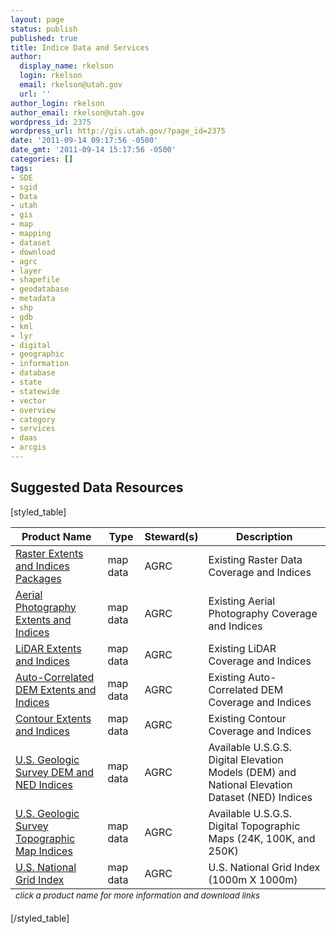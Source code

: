 ```yaml
---
layout: page
status: publish
published: true
title: Indice Data and Services
author:
  display_name: rkelson
  login: rkelson
  email: rkelson@utah.gov
  url: ''
author_login: rkelson
author_email: rkelson@utah.gov
wordpress_id: 2375
wordpress_url: http://gis.utah.gov/?page_id=2375
date: '2011-09-14 09:17:56 -0500'
date_gmt: '2011-09-14 15:17:56 -0500'
categories: []
tags:
- SDE
- sgid
- Data
- utah
- gis
- map
- mapping
- dataset
- download
- agrc
- layer
- shapefile
- geodatabase
- metadata
- shp
- gdb
- kml
- lyr
- digital
- geographic
- information
- database
- state
- statewide
- vector
- overview
- category
- services
- daas
- arcgis
---
```

<h2>Suggested Data Resources</h2>
<p>[styled_table]</p>
<table>
<thead>
<tr>
<th scope="col">Product Name</th>
<th scope="col">Type</th>
<th scope="col">Steward(s)</th>
<th scope="col">Description</th>
</tr>
</thead>
<tfoot>
<tr>
<td colspan="5"><sub><em>click a product name for more information and download links</em></sub></td>
</tr>
</tfoot>
<tbody>
<tr>
<td><a href="ftp://ftp.agrc.utah.gov/UtahSGID_Vector/UTM12_NAD83/INDICES/PackagedData/_Statewide/">Raster Extents and Indices Packages</a></td>
<td>map data</td>
<td>AGRC</td>
<td>Existing Raster Data Coverage and Indices</td>
</tr>
<tr>
<td><a href="http://gis.utah.gov/data/sgid-indices/aerial-photography-indices/">Aerial Photography Extents and Indices</a></td>
<td>map data</td>
<td>AGRC</td>
<td>Existing Aerial Photography Coverage and Indices</td>
</tr>
<tr>
<td><a href="http://gis.utah.gov/data/sgid-indices/lidar-indices/">LiDAR Extents and Indices</a></td>
<td>map data</td>
<td>AGRC</td>
<td>Existing LiDAR Coverage and Indices</td>
</tr>
<tr>
<td><a href="http://gis.utah.gov/data/sgid-indices/auto-correlated-dem-indices/">Auto-Correlated DEM Extents and Indices</a></td>
<td>map data</td>
<td>AGRC</td>
<td>Existing Auto-Correlated DEM Coverage and Indices</td>
</tr>
<tr>
<td><a href="http://gis.utah.gov/data/sgid-indices/contours-indices">Contour Extents and Indices</a></td>
<td>map data</td>
<td>AGRC</td>
<td>Existing Contour Coverage and Indices</td>
</tr>
<tr>
<td><a href="http://gis.utah.gov/data/sgid-indices/usgs-dem-indices">U.S. Geologic Survey DEM and NED Indices</a></td>
<td>map data</td>
<td>AGRC</td>
<td>Available U.S.G.S. Digital Elevation Models (DEM) and National Elevation Dataset (NED) Indices</td>
</tr>
<tr>
<td><a href="http://gis.utah.gov/data/sgid-indices/usgs-topo-indices">U.S. Geologic Survey Topographic Map Indices</a></td>
<td>map data</td>
<td>AGRC</td>
<td>Available U.S.G.S. Digital Topographic Maps (24K, 100K, and 250K)</td>
</tr>
<tr>
<td><a href="http://gis.utah.gov/data/sgid-indices/national-grid-index">U.S. National Grid Index</a></td>
<td>map data</td>
<td>AGRC</td>
<td>U.S. National Grid Index (1000m X 1000m)</td>
</tr>
</tbody>
</table>
<p>[/styled_table]</p>
